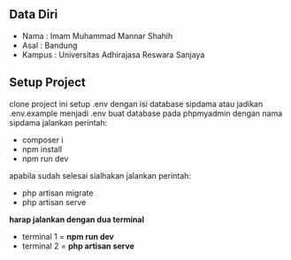 ## Data Diri

- Nama : Imam Muhammad Mannar Shahih
- Asal : Bandung
- Kampus : Universitas Adhirajasa Reswara Sanjaya

## Setup Project

clone project ini
setup .env dengan isi database sipdama atau jadikan .env.example menjadi .env
buat database pada phpmyadmin dengan nama sipdama
jalankan perintah:

-   composer i
-   npm install
-   npm run dev

apabila sudah selesai sialhakan jalankan perintah:

-   php artisan migrate
-   php artisan serve

**harap jalankan dengan dua terminal**
- terminal 1 = **npm run dev**
- terminal 2 = **php artisan serve**
